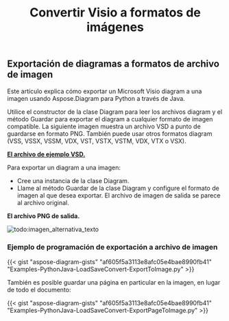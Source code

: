 ﻿---
title:  Convertir Visio a formatos de imágenes
linktitle: Convertir Visio a Imágenes
type: docs
weight: 20
url: /es/python-java/convert-visio-to-image/
description: This topic show you how to convert Visio to various images formats using Aspose.Diagram for Python via Java. Convert Visio,VSD, VSS, VDW, VST, VSDX, VSSX, VSTX, VSDM, VSTM, VSSM to PNG, JPEG, BMP images with a pocas líneas de código.
---
## **Exportación de diagramas a formatos de archivo de imagen**
Este artículo explica cómo exportar un Microsoft Visio diagram a una imagen usando Aspose.Diagram para Python a través de Java.

Utilice el constructor de la clase Diagram para leer los archivos diagram y el método Guardar para exportar el diagram a cualquier formato de imagen compatible. La siguiente imagen muestra un archivo VSD a punto de guardarse en formato PNG. También puede usar otros formatos diagram (VSS, VSSX, VSSM, VDX, VST, VSTX, VSTM, VDX, VTX o VSX).

**[El archivo de ejemplo VSD.](ExportToImage.vsd)**

Para exportar un diagram a una imagen:

- Cree una instancia de la clase Diagram.
- Llame al método Guardar de la clase Diagram y configure el formato de imagen al que desea exportar. El archivo de imagen de salida se parece al archivo original.

**El archivo PNG de salida.**

![todo:imagen_alternativa_texto](ExportToImage.png)
### **Ejemplo de programación de exportación a archivo de imagen**
{{< gist "aspose-diagram-gists" "af605f5a3113e8afc05e4bae8990fb41" "Examples-PythonJava-LoadSaveConvert-ExportToImage.py" >}}

También es posible guardar una página en particular en la imagen, en lugar de todo el documento:

{{< gist "aspose-diagram-gists" "af605f5a3113e8afc05e4bae8990fb41" "Examples-PythonJava-LoadSaveConvert-ExportPageToImage.py" >}}